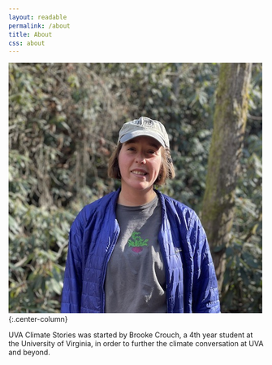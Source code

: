 ```yaml
---
layout: readable
permalink: /about
title: About
css: about
---
```

![](/assets/images/about/brooke.jpeg)
{:.center-column}

UVA Climate Stories was started by Brooke Crouch, a 4th year student at the University of Virginia, in order to further the climate conversation at UVA and beyond.
